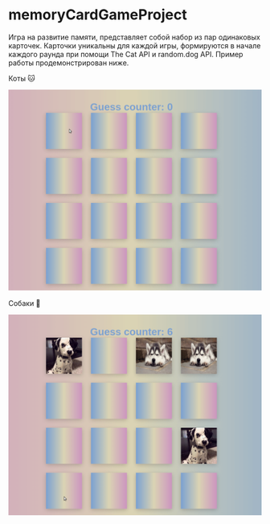 # memoryCardGameProject
Игра на развитие памяти, представляет собой набор из пар одинаковых карточек. Карточки уникальны для каждой игры, формируются в начале каждого раунда при помощи The Cat API и random.dog API.
Пример работы продемонстрирован ниже.

Коты 🐱

![](https://github.com/tugutova/memoryCardGameProject/blob/main/memorycardgamecats3.gif)

Собаки 🐶

![](https://github.com/tugutova/memoryCardGameProject/blob/main/memorycardgamedogs3.gif)
